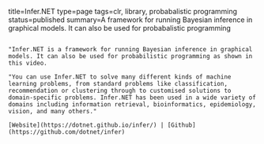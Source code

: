title=Infer.NET
type=page
tags=clr, library, probabalistic programming
status=published
summary=A framework for running Bayesian inference in graphical models. It can also be used for probabalistic programming
~~~~~~

"Infer.NET is a framework for running Bayesian inference in graphical models. It can also be used for probabilistic programming as shown in this video. 

"You can use Infer.NET to solve many different kinds of machine learning problems, from standard problems like classification, recommendation or clustering through to customised solutions to domain-specific problems. Infer.NET has been used in a wide variety of domains including information retrieval, bioinformatics, epidemiology, vision, and many others."

[Website](https://dotnet.github.io/infer/) | [Github](https://github.com/dotnet/infer)
